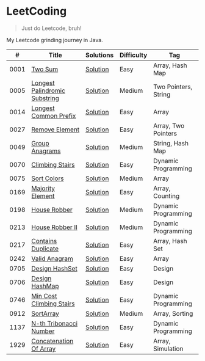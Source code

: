 # LeetCoding

> Just do Leetcode, bruh!

My Leetcode grinding journey in Java.

| #    | Title                                                                                         | Solutions                                                                                       | Difficulty | Tag                  |
|------|-----------------------------------------------------------------------------------------------|-------------------------------------------------------------------------------------------------|------------|----------------------|
| 0001 | [Two Sum](https://leetcode.com/problems/two-sum/)                                             | [Solution](src/main/java/org/redquark/leetcoding/arrays/TwoSum.java)                            | Easy       | Array, Hash Map      |
| 0005 | [Longest Palindromic Substring](https://leetcode.com/problems/longest-palindromic-substring/) | [Solution](src/main/java/org/redquark/leetcoding/arrays/TwoSum.java)                            | Medium     | Two Pointers, String |
| 0014 | [Longest Common Prefix](https://leetcode.com/problems/longest-common-prefix/)                 | [Solution](src/main/java/org/redquark/leetcoding/arrays/LongestCommonPrefix.java)               | Easy       | Array                |
| 0027 | [Remove Element](https://leetcode.com/problems/remove-element/)                               | [Solution](src/main/java/org/redquark/leetcoding/arrays/RemoveElement.java)                     | Easy       | Array, Two Pointers  |
| 0049 | [Group Anagrams](https://leetcode.com/problems/group-anagrams/)                               | [Solution](src/main/java/org/redquark/leetcoding/strings/GroupAnagrams.java)                    | Medium     | String, Hash Map     |
| 0070 | [Climbing Stairs](https://leetcode.com/problems/climbing-stairs/)                             | [Solution](src/main/java/org/redquark/leetcoding/dynamicprogramming/ClimbingStairs.java)        | Easy       | Dynamic Programming  |
| 0075 | [Sort Colors](https://leetcode.com/problems/sort-colors/)                                     | [Solution](src/main/java/org/redquark/leetcoding/arrays/SortColors.java)                        | Medium     | Array                |
| 0169 | [Majority Element](https://leetcode.com/problems/majority-element/)                           | [Solution](src/main/java/org/redquark/leetcoding/arrays/MajorityElement.java)                   | Easy       | Array, Counting      |
| 0198 | [House Robber](https://leetcode.com/problems/house-robber/)                                   | [Solution](src/main/java/org/redquark/leetcoding/dynamicprogramming/HouseRobber.java)           | Medium     | Dynamic Programming  |
| 0213 | [House Robber II](https://leetcode.com/problems/house-robber-ii/)                             | [Solution](src/main/java/org/redquark/leetcoding/dynamicprogramming/HouseRobberII.java)         | Medium     | Dynamic Programming  |
| 0217 | [Contains Duplicate](https://leetcode.com/problems/contains-duplicate/)                       | [Solution](src/main/java/org/redquark/leetcoding/arrays/ContainsDuplicate.java)                 | Easy       | Array, Hash Set      |
| 0242 | [Valid Anagram](https://leetcode.com/problems/valid-anagram/)                                 | [Solution](src/main/java/org/redquark/leetcoding/arrays/ValidAnagram.java)                      | Easy       | Array                |
| 0705 | [Design HashSet](https://leetcode.com/problems/design-hashset/)                               | [Solution](src/main/java/org/redquark/leetcoding/design/DesignHashSet.java)                     | Easy       | Design               |
| 0706 | [Design HashMap](https://leetcode.com/problems/design-hashmap/)                               | [Solution](src/main/java/org/redquark/leetcoding/design/DesignHashMap.java)                     | Easy       | Design               |
| 0746 | [Min Cost Climbing Stairs](https://leetcode.com/problems/min-cost-climbing-stairs/)           | [Solution](src/main/java/org/redquark/leetcoding/dynamicprogramming/MinCostClimbingStairs.java) | Easy       | Dynamic Programming  |
| 0912 | [SortArray](https://leetcode.com/problems/sort-array/)                                        | [Solution](src/main/java/org/redquark/leetcoding/arrays/SortArray.java)                         | Medium     | Array, Sorting       |
| 1137 | [N-th Tribonacci Number](https://leetcode.com/problems/n-th-tribonacci-number/)               | [Solution](src/main/java/org/redquark/leetcoding/dynamicprogramming/NthTribonacciNumber.java)   | Easy       | Dynamic Programming  |
| 1929 | [Concatenation Of Array](https://leetcode.com/problems/concatenation-of-array/)               | [Solution](src/main/java/org/redquark/leetcoding/arrays/ConcatenationOfArray.java)              | Easy       | Array, Simulation    |